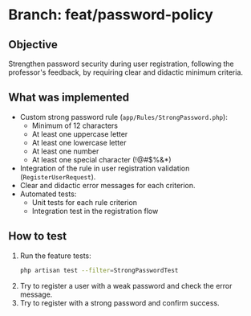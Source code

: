 # Branch: feat/password-policy

## Objective
Strengthen password security during user registration, following the professor's feedback, by requiring clear and didactic minimum criteria.

## What was implemented
- Custom strong password rule (`app/Rules/StrongPassword.php`):
  - Minimum of 12 characters
  - At least one uppercase letter
  - At least one lowercase letter
  - At least one number
  - At least one special character (!@#$%&*)
- Integration of the rule in user registration validation (`RegisterUserRequest`).
- Clear and didactic error messages for each criterion.
- Automated tests:
  - Unit tests for each rule criterion
  - Integration test in the registration flow

## How to test
1. Run the feature tests:
   ```bash
   php artisan test --filter=StrongPasswordTest
   ```
2. Try to register a user with a weak password and check the error message.
3. Try to register with a strong password and confirm success.